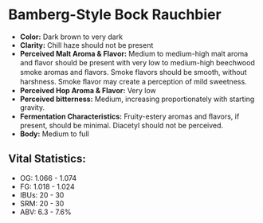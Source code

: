 # Bamberg-Style Bock Rauchbier

- **Color:** Dark brown to very dark
- **Clarity:** Chill haze should not be present
- **Perceived Malt Aroma & Flavor:** Medium to medium-high malt aroma and ﬂavor should be present with very low to medium-high beechwood smoke aromas and ﬂavors. Smoke flavors should be smooth, without harshness. Smoke ﬂavor may create a perception of mild sweetness.
- **Perceived Hop Aroma & Flavor:** Very low
- **Perceived bitterness:** Medium, increasing proportionately with starting gravity.
- **Fermentation Characteristics:** Fruity-estery aromas and ﬂavors, if present, should be minimal. Diacetyl should not be perceived.
- **Body:** Medium to full

## Vital Statistics:

- OG: 1.066 - 1.074
- FG: 1.018 - 1.024
- IBUs: 20 - 30
- SRM: 20 - 30
- ABV: 6.3 - 7.6%
